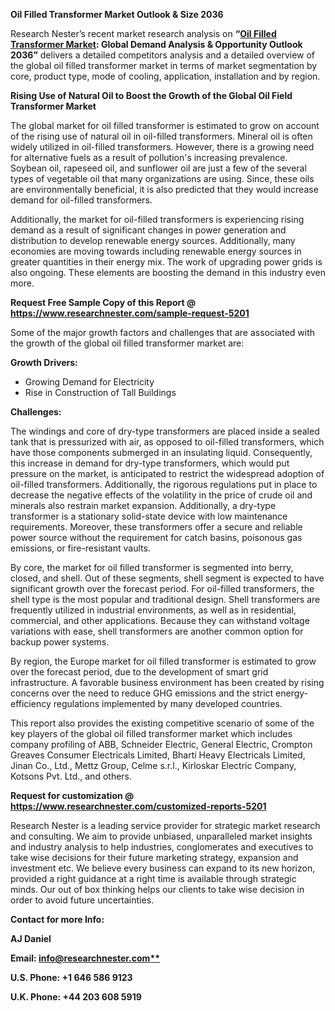 ﻿**Oil Filled Transformer Market Outlook & Size 2036** 

Research Nester’s recent market research analysis on **“[Oil Filled Transformer Market](https://www.researchnester.com/reports/oil-filled-transformer-market/5201): Global Demand Analysis & Opportunity Outlook 2036”** delivers a detailed competitors analysis and a detailed overview of the global oil filled transformer market in terms of market segmentation by core, product type, mode of cooling, application, installation and by region. 

**Rising Use of Natural Oil to Boost the Growth of the Global Oil Field Transformer Market** 

The global market for oil filled transformer is estimated to grow on account of the rising use of natural oil in oil-filled transformers. Mineral oil is often widely utilized in oil-filled transformers. However, there is a growing need for alternative fuels as a result of pollution's increasing prevalence. Soybean oil, rapeseed oil, and sunflower oil are just a few of the several types of vegetable oil that many organizations are using. Since, these oils are environmentally beneficial, it is also predicted that they would increase demand for oil-filled transformers. 

Additionally, the market for oil-filled transformers is experiencing rising demand as a result of significant changes in power generation and distribution to develop renewable energy sources. Additionally, many economies are moving towards including renewable energy sources in greater quantities in their energy mix. The work of upgrading power grids is also ongoing. These elements are boosting the demand in this industry even more. 

**Request Free Sample Copy of this Report @ <https://www.researchnester.com/sample-request-5201>** 

Some of the major growth factors and challenges that are associated with the growth of the global oil filled transformer market are: 

**Growth Drivers:**

- Growing Demand for Electricity 
- Rise in Construction of Tall Buildings 

**Challenges:**

The windings and core of dry-type transformers are placed inside a sealed tank that is pressurized with air, as opposed to oil-filled transformers, which have those components submerged in an insulating liquid. Consequently, this increase in demand for dry-type transformers, which would put pressure on the market, is anticipated to restrict the widespread adoption of oil-filled transformers. Additionally, the rigorous regulations put in place to decrease the negative effects of the volatility in the price of crude oil and minerals also restrain market expansion. Additionally, a dry-type transformer is a stationary solid-state device with low maintenance requirements. Moreover, these transformers offer a secure and reliable power source without the requirement for catch basins, poisonous gas emissions, or fire-resistant vaults.


By core, the market for oil filled transformer is segmented into berry, closed, and shell. Out of these segments, shell segment is expected to have significant growth over the forecast period. For oil-filled transformers, the shell type is the most popular and traditional design. Shell transformers are frequently utilized in industrial environments, as well as in residential, commercial, and other applications. Because they can withstand voltage variations with ease, shell transformers are another common option for backup power systems. 

By region, the Europe market for oil filled transformer is estimated to grow over the forecast period, due to the development of smart grid infrastructure. A favorable business environment has been created by rising concerns over the need to reduce GHG emissions and the strict energy-efficiency regulations implemented by many developed countries. 

This report also provides the existing competitive scenario of some of the key players of the global oil filled transformer market which includes company profiling of ABB, Schneider Electric, General Electric, Crompton Greaves Consumer Electricals Limited, Bharti Heavy Electricals Limited, Jinan Co., Ltd., Mettz Group, Celme s.r.l., Kirloskar Electric Company, Kotsons Pvt. Ltd., and others. 



**Request for customization @ <https://www.researchnester.com/customized-reports-5201>**  

Research Nester is a leading service provider for strategic market research and consulting. We aim to provide unbiased, unparalleled market insights and industry analysis to help industries, conglomerates and executives to take wise decisions for their future marketing strategy, expansion and investment etc. We believe every business can expand to its new horizon, provided a right guidance at a right time is available through strategic minds. Our out of box thinking helps our clients to take wise decision in order to avoid future uncertainties.

**Contact for more Info:**

**AJ Daniel**

**Email: [info@researchnester.com**](mailto:info@researchnester.com)**

**U.S. Phone: +1 646 586 9123** 

**U.K. Phone: +44 203 608 5919**








